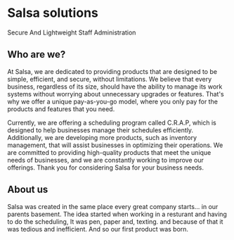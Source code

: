 # Salsa solutions
Secure And Lightweight Staff Administration
## Who are we?
At Salsa, we are dedicated to providing products that are designed to be simple, efficient,
and secure, without limitations. We believe that every business, regardless of its size, should
have the ability to manage its work systems without worrying about unnecessary upgrades
or features. That's why we offer a unique pay-as-you-go model, where you only pay for the
products and features that you need.

Currently, we are offering a scheduling program called C.R.A.P, which is designed to help
businesses manage their schedules efficiently. Additionally, we are developing more
products, such as inventory management, that will assist businesses in optimizing their
operations. We are committed to providing high-quality products that meet the unique
needs of businesses, and we are constantly working to improve our offerings. Thank you for
considering Salsa for your business needs.

## About us
Salsa was created in the same place every great company starts... in our parents basement.
The idea started when working in a resturant and having to do the scheduling, It was pen, paper and, texting.
and because of that it was tedious and inefficient. And so our first product was born.
